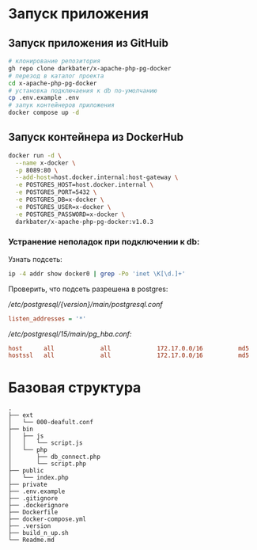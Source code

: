 # Запуск приложения

## Запуск приложения из GitHuib

```bash
# клонирование репозитория
gh repo clone darkbater/x-apache-php-pg-docker
# перезод в каталог проекта
cd x-apache-php-pg-docker
# установка подключаения к db по-умолчанию
cp .env.example .env
# запук контейнеров приложения
docker compose up -d
```

## Запуск контейнера из DockerHub

```bash
docker run -d \
  --name x-docker \
  -p 8089:80 \
  --add-host=host.docker.internal:host-gateway \
  -e POSTGRES_HOST=host.docker.internal \
  -e POSTGRES_PORT=5432 \
  -e POSTGRES_DB=x-docker \
  -e POSTGRES_USER=x-docker \
  -e POSTGRES_PASSWORD=x-docker \
  darkbater/x-apache-php-pg-docker:v1.0.3
```

### Устранение неполадок при подключении к db:

Узнать подсеть:
```bash
ip -4 addr show docker0 | grep -Po 'inet \K[\d.]+'
```

Проверить, что подсеть разрешена в postgres:

*/etc/postgresql/{version}/main/postgresql.conf* 
```ini
listen_addresses = '*'
```

*/etc/postgresql/15/main/pg_hba.conf:*
```ini
host      all             all             172.17.0.0/16          md5
hostssl   all             all             172.17.0.0/16          md5
```

# Базовая структура

```
.
├── ext
│   └── 000-deafult.conf
├── bin
│   ├── js
│   │   └── script.js
│   └── php
│       ├── db_connect.php
│       └── script.php
├── public
│   └── index.php
├── private
├── .env.example
├── .gitignore
├── .dockerignore
├── Dockerfile
├── docker-compose.yml
├── .version
├── build_n_up.sh
└── Readme.md
```